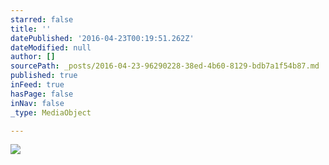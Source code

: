 ```yaml
---
starred: false
title: ''
datePublished: '2016-04-23T00:19:51.262Z'
dateModified: null
author: []
sourcePath: _posts/2016-04-23-96290228-38ed-4b60-8129-bdb7a1f54b87.md
published: true
inFeed: true
hasPage: false
inNav: false
_type: MediaObject

---
```

![](https://the-grid-user-content.s3-us-west-2.amazonaws.com/1b9b7dd4-45eb-428d-a1f7-8be70011664f.jpg)